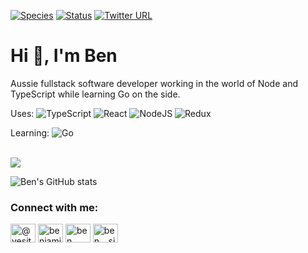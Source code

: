 [![Species](https://img.shields.io/badge/Species-Homo_sapiens-success?style=flat-square&logo=mailchimp&logoColor=white)](https://en.wikipedia.org/wiki/Homo_sapiens)
[![Status](https://img.shields.io/badge/Status-Stable-success?style=flat-square&logo=gravatar&logoColor=white)](https://en.wikipedia.org/wiki/Life)
[![Twitter URL](https://img.shields.io/twitter/url/https/twitter.com/bukotsunikki.svg?style=social&label=Follow%20@YesItsmeBen)](https://twitter.com/YesItsmeBen)

# Hi 👋, I'm Ben
Aussie fullstack software developer working in the world of Node and TypeScript while learning Go on the side.

Uses:
![TypeScript](https://img.shields.io/badge/typescript-%23007ACC.svg?style=for-the-badge&logo=typescript&logoColor=white)
![React](https://img.shields.io/badge/react-%2320232a.svg?style=for-the-badge&logo=react&logoColor=%2361DAFB)
![NodeJS](https://img.shields.io/badge/node.js-6DA55F?style=for-the-badge&logo=node.js&logoColor=white)
![Redux](https://img.shields.io/badge/redux-%23593d88.svg?style=for-the-badge&logo=redux&logoColor=white)

Learning: 
![Go](https://img.shields.io/badge/go-%2300ADD8.svg?style=for-the-badge&logo=go&logoColor=white)


<br/>


<!-- 
- What i usually use: <br/>
![NodeJS](https://www.vectorlogo.zone/logos/nodejs/nodejs-icon.svg)
![React](https://www.vectorlogo.zone/logos/reactjs/reactjs-icon.svg)
![Tailwind](https://www.vectorlogo.zone/logos/tailwindcss/tailwindcss-icon.svg)
<img src="https://upload.wikimedia.org/wikipedia/commons/6/6a/JavaScript-logo.png" width="65" height="64">
![TypeScript](https://www.vectorlogo.zone/logos/typescriptlang/typescriptlang-icon.svg)


- What I'm Learning and using more: <br/>
![Rust](https://www.vectorlogo.zone/logos/rust-lang/rust-lang-icon.svg)
![DotNet](https://www.vectorlogo.zone/logos/dotnet/dotnet-icon.svg)

 -->
<!-- ## Languages, Tools and Frameworks i have used:

### Languages
![Python](https://www.vectorlogo.zone/logos/python/python-icon.svg)
![Java](https://www.vectorlogo.zone/logos/java/java-icon.svg)
![HTML](https://www.vectorlogo.zone/logos/w3_html5/w3_html5-icon.svg)
![CSS](https://www.vectorlogo.zone/logos/w3_css/w3_css-icon.svg)
<img src="https://upload.wikimedia.org/wikipedia/commons/6/6a/JavaScript-logo.png" width="65" height="64">
![TypeScript](https://www.vectorlogo.zone/logos/typescriptlang/typescriptlang-icon.svg)
![Rust](https://www.vectorlogo.zone/logos/rust-lang/rust-lang-icon.svg)
<img src="https://upload.wikimedia.org/wikipedia/commons/8/87/Sql_data_base_with_logo.png" width="140" height="65"/>
<img src="https://cdn.worldvectorlogo.com/logos/c-1.svg" width="65" height="65"/>
<img src="https://cdn.worldvectorlogo.com/logos/c--4.svg" width="65" height="65"/>


### Tools
![Docker](https://www.vectorlogo.zone/logos/docker/docker-icon.svg)
![Git](https://www.vectorlogo.zone/logos/git-scm/git-scm-icon.svg)
![GitHub](https://www.vectorlogo.zone/logos/github/github-icon.svg)
![Linux](https://www.vectorlogo.zone/logos/linux/linux-icon.svg)
![Windows](https://www.vectorlogo.zone/logos/microsoft/microsoft-icon.svg)
![MacOS](https://www.vectorlogo.zone/logos/apple/apple-icon.svg)
![VSCode](https://www.vectorlogo.zone/logos/visualstudio_code/visualstudio_code-icon.svg)
![IntelliJ](https://www.vectorlogo.zone/logos/jetbrains/jetbrains-icon.svg)
![MySQL](https://www.vectorlogo.zone/logos/mysql/mysql-icon.svg)
![NeoVim](https://www.vectorlogo.zone/logos/neovimio/neovimio-icon.svg)

### Frameworks & Libraries
![NodeJS](https://www.vectorlogo.zone/logos/nodejs/nodejs-icon.svg)
![React](https://www.vectorlogo.zone/logos/reactjs/reactjs-icon.svg)
![Flask](https://www.vectorlogo.zone/logos/pocoo_flask/pocoo_flask-icon.svg)
![DotNet](https://www.vectorlogo.zone/logos/dotnet/dotnet-icon.svg)
![Redis](https://www.vectorlogo.zone/logos/redis/redis-icon.svg)
![Express](https://www.vectorlogo.zone/logos/expressjs/expressjs-icon.svg)
![Tailwind](https://www.vectorlogo.zone/logos/tailwindcss/tailwindcss-icon.svg)
![Bootstrap](https://www.vectorlogo.zone/logos/getbootstrap/getbootstrap-icon.svg)
<img src="https://mui.com/static/logo.png" width="65" height="65"/> -->

 <img src="https://github-readme-stats.vercel.app/api/top-langs/?username=bensimmers&layout=compact"/>

![Ben's GitHub stats](https://github-readme-stats.vercel.app/api?username=BenSimmers&show_icons=true&theme=dark)


<!-- ![Ben's github activity graph](https://github-readme-activity-graph.cyclic.app/graph?username=BenSimmers&theme=react) -->


<h3 align="left">Connect with me:</h3>
<p align="left">
    <a href="https://twitter.com/@yesitsmeben" target="blank"><img align="center"
            src="https://raw.githubusercontent.com/rahuldkjain/github-profile-readme-generator/master/src/images/icons/Social/twitter.svg"
            alt="@yesitsmeben" height="30" width="40" /></a>
    <a href="https://www.linkedin.com/in/benjamin-simmers-45385b236/" target="blank"><img align="center"
            src="https://raw.githubusercontent.com/rahuldkjain/github-profile-readme-generator/master/src/images/icons/Social/linked-in-alt.svg"
            alt="benjamin (ben) simmers" height="30" width="40" /></a>
    <a href="https://www.facebook.com/ben.simmers.794/" target="blank"><img align="center"
            src="https://raw.githubusercontent.com/rahuldkjain/github-profile-readme-generator/master/src/images/icons/Social/facebook.svg"
            alt="ben simmers" height="30" width="40" /></a>
    <a href="https://instagram.com/ben._.simm3rs" target="blank"><img align="center"
            src="https://raw.githubusercontent.com/rahuldkjain/github-profile-readme-generator/master/src/images/icons/Social/instagram.svg"
            alt="ben._.simm3rs" height="30" width="40" /></a>
</p>
